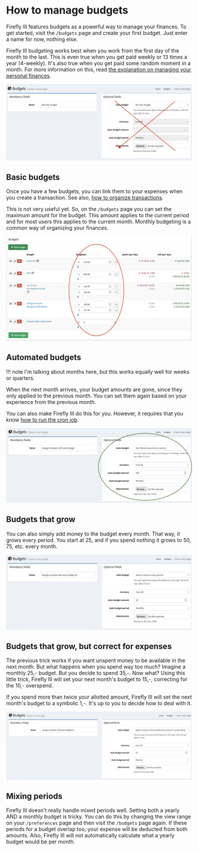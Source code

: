 # How to manage budgets

Firefly III features budgets as a powerful way to manage your finances. To get started, visit the `/budgets` page and create your first budget. Just enter a name for now, nothing else.

Firefly III budgeting works best when you work from the first day of the month to the last. This is even true when you get paid weekly or 13 times a year (4-weekly). It's also true when you get paid some random moment in a month. For more information on this, read [the explanation on managing your personal finances](../../../explanation/firefly-iii/background/personal-finances.md).

![Create a budget](../../../images/how-to/firefly-iii/finances/create-budget.png)

## Basic budgets

Once you have a few budgets, you can link them to your expenses when you create a transaction. See also, [how to organize transactions](transactions.md).

This is not very useful yet. So, on the `/budgets` page you  can set the maximum amount for the budget. This amount applies to the current period and for most users  this applies to the current month. Monthly budgeting is a common way of organizing your finances.

![Overview](../../../images/how-to/firefly-iii/finances/budget-list.png)

## Automated budgets

!!! note
    I'm talking about months here, but this works equally well for weeks or quarters.

When the next month arrives, your budget amounts are gone, since they only applied to the previous month. You can set them again based on your experience from the previous month.

You can also make Firefly III do this for you. However, it requires that you know [how to run the cron job](../advanced/cron.md).

![Basic auto budget](../../../images/how-to/firefly-iii/finances/auto-budget-1.png)

## Budgets that grow

You can also simply add money to the budget every month. That way, it grows every period. You start at 25, and if you spend nothing it grows to 50, 75, etc. every month.

![Growing auto budget](../../../images/how-to/firefly-iii/finances/auto-budget-2.png)

## Budgets that grow, but correct for expenses

The previous trick works if you want unspent money to be available in the next month. But what happens when you spend way too much? Imagine a monthly 25,- budget. But you decide to spend 35,-. Now what? Using this little trick, Firefly III will set your next month's budget to 15,-, correcting for the 10,- overspend.

If you spend more than twice your allotted amount, Firefly III will set the next month's budget to a symbolic 1,-. It's up to you to decide how to deal with it.

![Also growing auto budget](../../../images/how-to/firefly-iii/finances/auto-budget-3.png)

## Mixing periods

Firefly III doesn't really handle mixed periods well. Setting both a yearly AND a monthly budget is tricky. You can do this by changing the view range on your `/preferences` page and then visit the `/budgets` page again. If these periods for a budget overlap too, your expense will be deducted from both amounts. Also, Firefly III will not automatically calculate what a yearly budget would be per month.
